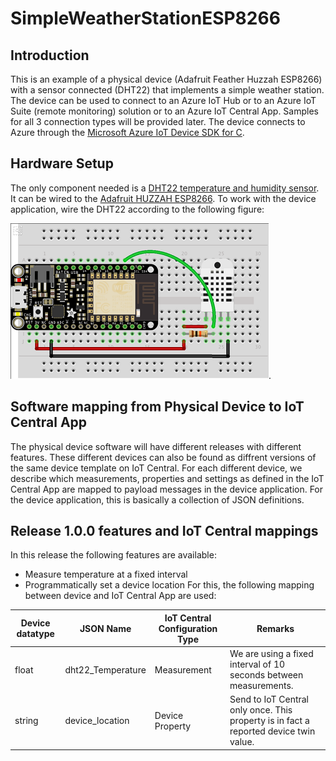 # SimpleWeatherStationESP8266
## Introduction
This is an example of a physical device (Adafruit Feather Huzzah ESP8266) with a sensor connected (DHT22) that implements a simple weather station. The device can be used to connect to an Azure IoT Hub or to an Azure IoT Suite (remote monitoring) solution or to an Azure IoT Central App. Samples for all 3 connection types will be provided later. The device connects to Azure through the [Microsoft Azure IoT Device SDK for C](https://github.com/fsautomata/azure-iot-sdks/blob/master/c/doc/whitepapers/guide_iot_introducing_c_sdk.md).
## Hardware Setup
The only component needed is a [DHT22 temperature and humidity sensor](https://learn.adafruit.com/dht). It can be wired to the [Adafruit HUZZAH ESP8266](https://learn.adafruit.com/adafruit-huzzah-esp8266-breakout?view=all). To work with the device application, wire the DHT22 according to the following figure:

![Wiring Image](DHT22Wiring.png).

## Software mapping from Physical Device to IoT Central App
The physical device software will have different releases with different features. These different devices can also be found as diffrent versions of the same device template on IoT Central. For each different device, we describe which measurements, properties and settings as defined in the IoT Central App are mapped to payload messages in the device application. For the device application, this is basically a collection of JSON definitions.
## Release 1.0.0 features and IoT Central mappings
In this release the following features are available:
* Measure temperature at a fixed interval
* Programmatically set a device location
For this, the following mapping between device and IoT Central App are used:

Device datatype | JSON Name | IoT Central Configuration Type | Remarks
--------------- | --------- | ------------------------------ | -------
float | dht22_Temperature | Measurement | We are using a fixed interval of 10 seconds between measurements.
string | device_location | Device Property | Send to IoT Central only once. This property is in fact a reported device twin value.
